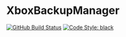 # XboxBackupManager

[![GitHub Build Status](https://img.shields.io/github/actions/workflow/status/SavageCore/XboxBackupManager/build.yml?style=flat-square&logo=pytest)](https://github.com/SavageCore/XboxBackupManager/actions/workflows/build.yml)
[![Code Style: black](https://img.shields.io/badge/code%20style-black-black)](https://pypi.org/project/black/)
